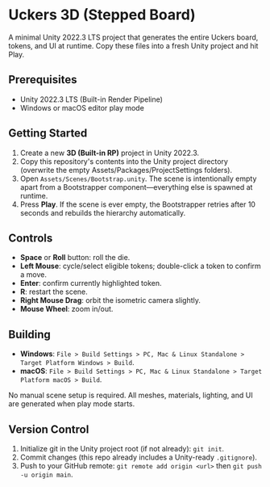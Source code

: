 # Uckers 3D (Stepped Board)

A minimal Unity 2022.3 LTS project that generates the entire Uckers board, tokens, and UI at runtime. Copy these files into a fresh Unity project and hit Play.

## Prerequisites
- Unity 2022.3 LTS (Built-in Render Pipeline)
- Windows or macOS editor play mode

## Getting Started
1. Create a new **3D (Built-in RP)** project in Unity 2022.3.
2. Copy this repository's contents into the Unity project directory (overwrite the empty Assets/Packages/ProjectSettings folders).
3. Open `Assets/Scenes/Bootstrap.unity`. The scene is intentionally empty apart from a Bootstrapper component—everything else is spawned at runtime.
4. Press **Play**. If the scene is ever empty, the Bootstrapper retries after 10 seconds and rebuilds the hierarchy automatically.

## Controls
- **Space** or **Roll** button: roll the die.
- **Left Mouse**: cycle/select eligible tokens; double-click a token to confirm a move.
- **Enter**: confirm currently highlighted token.
- **R**: restart the scene.
- **Right Mouse Drag**: orbit the isometric camera slightly.
- **Mouse Wheel**: zoom in/out.

## Building
- **Windows**: `File > Build Settings > PC, Mac & Linux Standalone > Target Platform Windows > Build`.
- **macOS**: `File > Build Settings > PC, Mac & Linux Standalone > Target Platform macOS > Build`.

No manual scene setup is required. All meshes, materials, lighting, and UI are generated when play mode starts.

## Version Control
1. Initialize git in the Unity project root (if not already): `git init`.
2. Commit changes (this repo already includes a Unity-ready `.gitignore`).
3. Push to your GitHub remote: `git remote add origin <url>` then `git push -u origin main`.
